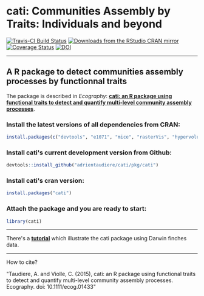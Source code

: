 # cati: Communities Assembly by Traits: Individuals and beyond

[![Travis-CI Build Status](https://travis-ci.org/adrientaudiere/cati.svg?branch=master)](https://travis-ci.org/adrientaudiere/cati)
[![Downloads from the RStudio CRAN mirror](http://cranlogs.r-pkg.org/badges/cati)](http://cran.rstudio.com/package=cati)
[![Coverage Status](https://coveralls.io/repos/github/adrientaudiere/cati/badge.svg?branch=master)](https://coveralls.io/github/adrientaudiere/cati?branch=master)
[![DOI](https://zenodo.org/badge/19670/adrientaudiere/cati.svg)](https://zenodo.org/badge/latestdoi/19670/adrientaudiere/cati)

---
## A R package to detect communities assembly processes by functionnal traits

The package is described in *Ecography*: **[cati: an R package using functional traits to detect and quantify
multi-level community assembly processes](http://onlinelibrary.wiley.com/doi/10.1111/ecog.01433/pdf)**.


### Install the latest versions of all dependencies from CRAN:

```r
install.packages(c("devtools", "e1071", "mice", "rasterVis", "hypervolume", "FD", "geometry", "vegan", "nlme", "ade4", "ape"))
```
### Install cati's current development version from Github:

```r
devtools::install_github("adrientaudiere/cati/pkg/cati")
```

### Install cati's cran version:
```r
install.packages("cati")
```

### Attach the package and you are ready to start:
```r
library(cati)
```

---
There's a **[tutorial](https://github.com/adrientaudiere/cati/blob/Package-cati/Documentation/vignette_Darwin_finches/vignette.pdf)** which illustrate the cati package using Darwin finches data.

---
How to cite?

"Taudiere, A. and Violle, C. (2015), cati: an R package using functional traits to detect and quantify multi-level community assembly processes. Ecography. doi: 10.1111/ecog.01433"
